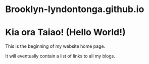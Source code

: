 # Brooklyn-lyndontonga.github.io
<html>
  <head>
    <title>My blog</title>
  </head>
  <body>
    <h1>Kia ora Taiao! (Hello World!)</h1>
    <p>This is the beginning of my website home page.</p>
    <p>It will eventually contain a list of links to all my blogs.</p>
  </body>
</html>
